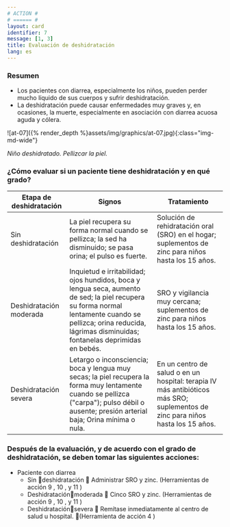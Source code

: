 ```yaml
---
# ACTION #
# ====== #
layout: card
identifier: 7
message: [1, 3]
title: Evaluación de deshidratación
lang: es
---
```


### Resumen

- Los pacientes con diarrea, especialmente los niños, pueden perder mucho líquido de sus cuerpos y sufrir deshidratación.
- La deshidratación puede causar enfermedades muy graves y, en ocasiones, la muerte, especialmente en asociación con diarrea acuosa aguda y cólera.

![at-07]({% render_depth %}assets/img/graphics/at-07.jpg){:class="img-md-wide"}

*Niño deshidratado. Pellizcar la piel.*

### ¿Cómo evaluar si un paciente tiene deshidratación y en qué grado?

| Etapa de deshidratación |	Signos |	Tratamiento
| --- | --- | ---
| Sin deshidratación | La piel recupera su forma normal cuando se pellizca; la sed ha disminuido; se pasa orina; el pulso es fuerte. | Solución de rehidratación oral (SRO) en el hogar; suplementos de zinc para niños hasta los 15 años.
| Deshidratación moderada | Inquietud e irritabilidad; ojos hundidos, boca y lengua seca, aumento de sed; la piel recupera su forma normal lentamente cuando se pellizca; orina reducida, lágrimas disminuidas; fontanelas deprimidas en bebés. | SRO y vigilancia muy cercana; suplementos de zinc para niños hasta los 15 años.
| Deshidratación severa | Letargo o inconsciencia; boca y lengua muy secas; la piel recupera la forma muy lentamente cuando se pellizca ("carpa"); pulso débil o ausente; presión arterial baja; Orina mínima o nula. | En un centro de salud o en un hospital: terapia IV más antibióticos más SRO; suplementos de zinc para niños hasta los 15 años.


### Después de la evaluación, y de acuerdo con el grado de deshidratación, se deben tomar las siguientes acciones:

- Paciente con diarrea
  - Sin deshidratación ➜ Administrar SRO y zinc. (Herramientas de acción 9 <a class="crosslink" href="{% render_depth %}{% render_link action|9 %}"><i class="fas fa-external-link-alt" aria-hidden="true"></i></a>, 10 <a class="crosslink" href="{% render_depth %}{% render_link action|10 %}"><i class="fas fa-external-link-alt" aria-hidden="true"></i></a>, y 11 <a class="crosslink" href="{% render_depth %}{% render_link action|11 %}"><i class="fas fa-external-link-alt" aria-hidden="true"></i></a>)
  - Deshidrataciónmoderada ➜ Cinco SRO y zinc. (Herramientas de acción 9 <a class="crosslink" href="{% render_depth %}{% render_link action|9 %}"><i class="fas fa-external-link-alt" aria-hidden="true"></i></a>, 10 <a class="crosslink" href="{% render_depth %}{% render_link action|10 %}"><i class="fas fa-external-link-alt" aria-hidden="true"></i></a>, y 11 <a class="crosslink" href="{% render_depth %}{% render_link action|11 %}"><i class="fas fa-external-link-alt" aria-hidden="true"></i></a>)
  - Deshidrataciónsevera ➜ Remítase inmediatamente al centro de salud u hospital. (Herramienta de acción 4 <a class="crosslink" href="{% render_depth %}{% render_link action|4 %}"><i class="fas fa-external-link-alt" aria-hidden="true"></i></a>)
